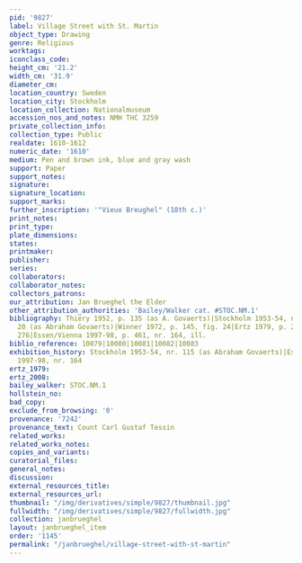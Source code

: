 ```yaml
---
pid: '9827'
label: Village Street with St. Martin
object_type: Drawing
genre: Religious
worktags:
iconclass_code:
height_cm: '21.2'
width_cm: '31.9'
diameter_cm:
location_country: Sweden
location_city: Stockholm
location_collection: Nationalmuseum
accession_nos_and_notes: NMH THC 3259
private_collection_info:
collection_type: Public
realdate: 1610-1612
numeric_date: '1610'
medium: Pen and brown ink, blue and gray wash
support: Paper
support_notes:
signature:
signature_location:
support_marks:
further_inscription: '"Vieux Breughel" (18th c.)'
print_notes:
print_type:
plate_dimensions:
states:
printmaker:
publisher:
series:
collaborators:
collaborator_notes:
collectors_patrons:
our_attribution: Jan Brueghel the Elder
other_attribution_authorities: 'Bailey/Walker cat. #STOC.NM.1'
bibliography: Thiéry 1952, p. 135 (as A. Govaerts)|Stockholm 1953-54, nr. 115, fig.
  20 (as Abraham Govaerts)|Winner 1972, p. 145, fig. 24|Ertz 1979, p. 219-20, fig.
  276|Essen/Vienna 1997-98, p. 461, nr. 164, ill.
biblio_reference: 10079|10080|10081|10082|10083
exhibition_history: Stockholm 1953-54, nr. 115 (as Abraham Govaerts)|Essen/Vienna
  1997-98, nr. 164
ertz_1979:
ertz_2008:
bailey_walker: STOC.NM.1
hollstein_no:
bad_copy:
exclude_from_browsing: '0'
provenance: '7242'
provenance_text: Count Carl Gustaf Tessin
related_works:
related_works_notes:
copies_and_variants:
curatorial_files:
general_notes:
discussion:
external_resources_title:
external_resources_url:
thumbnail: "/img/derivatives/simple/9827/thumbnail.jpg"
fullwidth: "/img/derivatives/simple/9827/fullwidth.jpg"
collection: janbrueghel
layout: janbrueghel_item
order: '1145'
permalink: "/janbrueghel/village-street-with-st-martin"
---
```

